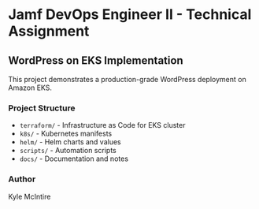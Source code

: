 # Jamf DevOps Engineer II - Technical Assignment

## WordPress on EKS Implementation

This project demonstrates a production-grade WordPress deployment on Amazon EKS.

### Project Structure
- `terraform/` - Infrastructure as Code for EKS cluster
- `k8s/` - Kubernetes manifests
- `helm/` - Helm charts and values
- `scripts/` - Automation scripts
- `docs/` - Documentation and notes

### Author
Kyle McIntire
